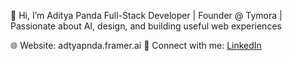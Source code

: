 👋 Hi, I’m Aditya Panda
Full-Stack Developer | Founder @ Tymora | Passionate about AI, design, and building useful web experiences

🌐 Website: adtyapnda.framer.ai
🔗 Connect with me: [LinkedIn](https://www.linkedin.com/in/adtyapnda/)
